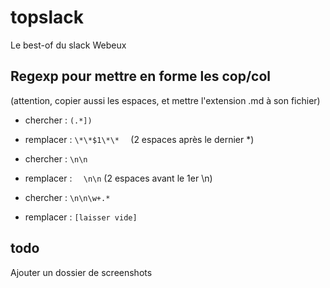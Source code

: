 # topslack

Le best-of du slack Webeux

## Regexp pour mettre en forme les cop/col

(attention, copier aussi les espaces, et mettre l'extension .md à son fichier)

* chercher : `(.*]) `
* remplacer : `\*\*$1\*\*  ` (2 espaces après le dernier *)


* chercher : `\n\n`
* remplacer : `  \n\n` (2 espaces avant le 1er \n)


* chercher : `\n\n\w+.*`
* remplacer : `[laisser vide]`


## todo

Ajouter un dossier de screenshots
